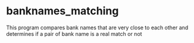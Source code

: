 # banknames_matching
This program compares bank names that are very close to each other and determines if a pair of bank name is a real match or not 
